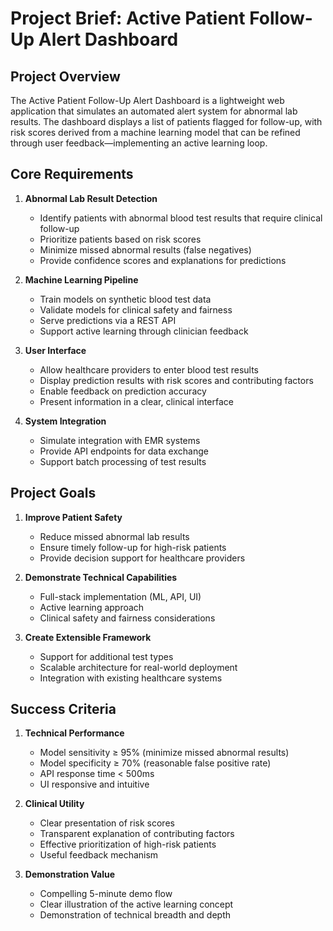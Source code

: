 # Project Brief: Active Patient Follow-Up Alert Dashboard

## Project Overview

The Active Patient Follow-Up Alert Dashboard is a lightweight web application that simulates an automated alert system for abnormal lab results. The dashboard displays a list of patients flagged for follow-up, with risk scores derived from a machine learning model that can be refined through user feedback—implementing an active learning loop.

## Core Requirements

1. **Abnormal Lab Result Detection**
   - Identify patients with abnormal blood test results that require clinical follow-up
   - Prioritize patients based on risk scores
   - Minimize missed abnormal results (false negatives)
   - Provide confidence scores and explanations for predictions

2. **Machine Learning Pipeline**
   - Train models on synthetic blood test data
   - Validate models for clinical safety and fairness
   - Serve predictions via a REST API
   - Support active learning through clinician feedback

3. **User Interface**
   - Allow healthcare providers to enter blood test results
   - Display prediction results with risk scores and contributing factors
   - Enable feedback on prediction accuracy
   - Present information in a clear, clinical interface

4. **System Integration**
   - Simulate integration with EMR systems
   - Provide API endpoints for data exchange
   - Support batch processing of test results

## Project Goals

1. **Improve Patient Safety**
   - Reduce missed abnormal lab results
   - Ensure timely follow-up for high-risk patients
   - Provide decision support for healthcare providers

2. **Demonstrate Technical Capabilities**
   - Full-stack implementation (ML, API, UI)
   - Active learning approach
   - Clinical safety and fairness considerations

3. **Create Extensible Framework**
   - Support for additional test types
   - Scalable architecture for real-world deployment
   - Integration with existing healthcare systems

## Success Criteria

1. **Technical Performance**
   - Model sensitivity ≥ 95% (minimize missed abnormal results)
   - Model specificity ≥ 70% (reasonable false positive rate)
   - API response time < 500ms
   - UI responsive and intuitive

2. **Clinical Utility**
   - Clear presentation of risk scores
   - Transparent explanation of contributing factors
   - Effective prioritization of high-risk patients
   - Useful feedback mechanism

3. **Demonstration Value**
   - Compelling 5-minute demo flow
   - Clear illustration of the active learning concept
   - Demonstration of technical breadth and depth